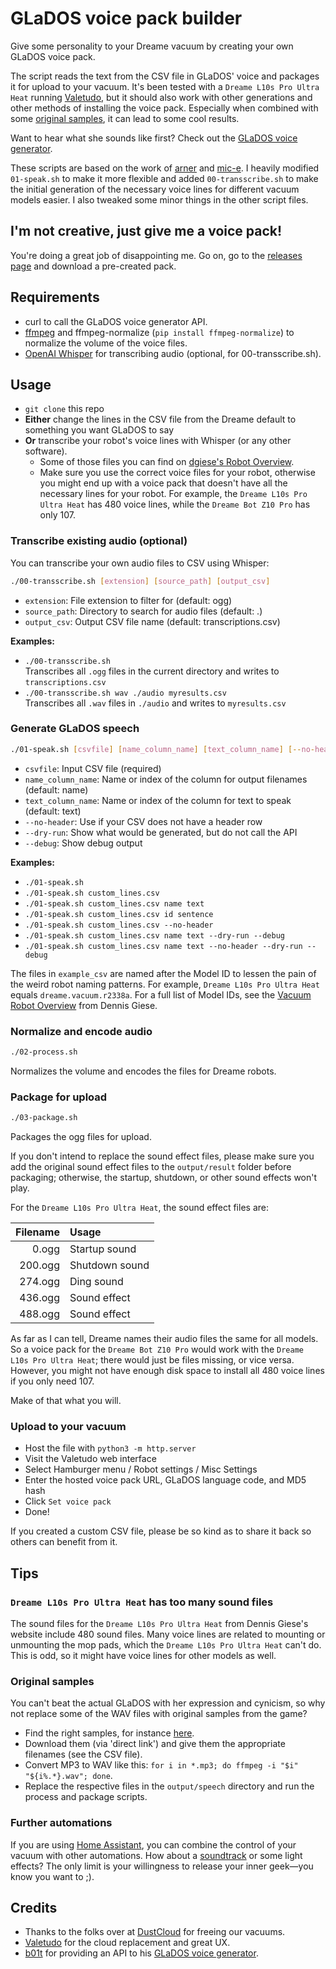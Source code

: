 # GLaDOS voice pack builder

Give some personality to your Dreame vacuum by creating your own GLaDOS voice pack.

The script reads the text from the CSV file in GLaDOS' voice and packages it for upload to your vacuum. It's been tested with a `Dreame L10s Pro Ultra Heat` running [Valetudo](https://valetudo.cloud/), but it should also work with other generations and other methods of installing the voice pack. Especially when combined with some [original samples](http://www.portal2sounds.com/#w=glados), it can lead to some cool results.

Want to hear what she sounds like first? Check out the [GLaDOS voice generator](https://glados.c-net.org/).

These scripts are based on the work of [arner](https://github.com/arner/roborock-glados) and [mic-e](https://github.com/mic-e/valetudo-glados). I heavily modified `01-speak.sh` to make it more flexible and added `00-transscribe.sh` to make the initial generation of the necessary voice lines for different vacuum models easier. I also tweaked some minor things in the other script files.

## I'm not creative, just give me a voice pack!

You're doing a great job of disappointing me. Go on, go to the [releases page](https://github.com/DennaGherlyn/valetudo-dreame-glados-voicepack/releases) and download a pre-created pack.

## Requirements

- curl to call the GLaDOS voice generator API.
- [ffmpeg](http://ffmpeg.org/) and ffmpeg-normalize (`pip install ffmpeg-normalize`) to normalize the volume of the voice files.
- [OpenAI Whisper](https://github.com/openai/whisper) for transcribing audio (optional, for 00-transscribe.sh).

## Usage

- `git clone` this repo
- **Either** change the lines in the CSV file from the Dreame default to something you want GLaDOS to say 
- **Or** transcribe your robot's voice lines with Whisper (or any other software). 
  - Some of those files you can find on [dgiese's Robot Overview](https://robotinfo.dev/).
  - Make sure you use the correct voice files for your robot, otherwise you might end up with a voice pack that doesn't have all the necessary lines for your robot. For example, the `Dreame L10s Pro Ultra Heat` has 480 voice lines, while the `Dreame Bot Z10 Pro` has only 107.

### Transcribe existing audio (optional)

You can transcribe your own audio files to CSV using Whisper:

```sh
./00-transscribe.sh [extension] [source_path] [output_csv]
```
- `extension`: File extension to filter for (default: ogg)
- `source_path`: Directory to search for audio files (default: .)
- `output_csv`: Output CSV file name (default: transcriptions.csv)

**Examples:**
- `./00-transscribe.sh`  
  Transcribes all `.ogg` files in the current directory and writes to `transcriptions.csv`
- `./00-transscribe.sh wav ./audio myresults.csv`  
  Transcribes all `.wav` files in `./audio` and writes to `myresults.csv`

### Generate GLaDOS speech

```sh
./01-speak.sh [csvfile] [name_column_name] [text_column_name] [--no-header] [--dry-run] [--debug]
```
- `csvfile`: Input CSV file (required)
- `name_column_name`: Name or index of the column for output filenames (default: name)
- `text_column_name`: Name or index of the column for text to speak (default: text)
- `--no-header`: Use if your CSV does not have a header row
- `--dry-run`: Show what would be generated, but do not call the API
- `--debug`: Show debug output

**Examples:**
- `./01-speak.sh`
- `./01-speak.sh custom_lines.csv`
- `./01-speak.sh custom_lines.csv name text`
- `./01-speak.sh custom_lines.csv id sentence`
- `./01-speak.sh custom_lines.csv --no-header`
- `./01-speak.sh custom_lines.csv name text --dry-run --debug`
- `./01-speak.sh custom_lines.csv name text --no-header --dry-run --debug`

The files in `example_csv` are named after the Model ID to lessen the pain of the weird robot naming patterns. For example, `Dreame L10s Pro Ultra Heat` equals `dreame.vacuum.r2338a`. For a full list of Model IDs, see the [Vacuum Robot Overview](https://robotinfo.dev/) from Dennis Giese.

### Normalize and encode audio

```sh
./02-process.sh
```
Normalizes the volume and encodes the files for Dreame robots.

### Package for upload

```sh
./03-package.sh
```
Packages the ogg files for upload.

If you don't intend to replace the sound effect files, please make sure you add the original sound effect files to the `output/result` folder before packaging; otherwise, the startup, shutdown, or other sound effects won't play.

For the `Dreame L10s Pro Ultra Heat`, the sound effect files are:

| Filename | Usage          |
|---------:|:---------------|
| 0.ogg    | Startup sound  |
| 200.ogg  | Shutdown sound |
| 274.ogg  | Ding sound     |
| 436.ogg  | Sound effect   |
| 488.ogg  | Sound effect   |

As far as I can tell, Dreame names their audio files the same for all models. So a voice pack for the `Dreame Bot Z10 Pro` would work with the `Dreame L10s Pro Ultra Heat`; there would just be files missing, or vice versa. However, you might not have enough disk space to install all 480 voice lines if you only need 107.

Make of that what you will.

### Upload to your vacuum

- Host the file with `python3 -m http.server`
- Visit the Valetudo web interface
- Select Hamburger menu / Robot settings / Misc Settings
- Enter the hosted voice pack URL, GLaDOS language code, and MD5 hash
- Click `Set voice pack`
- Done!

If you created a custom CSV file, please be so kind as to share it back so others can benefit from it.

## Tips

### `Dreame L10s Pro Ultra Heat` has too many sound files

The sound files for the `Dreame L10s Pro Ultra Heat` from Dennis Giese's website include 480 sound files. Many voice lines are related to mounting or unmounting the mop pads, which the `Dreame L10s Pro Ultra Heat` can't do. This is odd, so it might have voice lines for other models as well.

### Original samples

You can't beat the actual GLaDOS with her expression and cynicism, so why not replace some of the WAV files with original samples from the game?

- Find the right samples, for instance [here](http://www.portal2sounds.com/#w=glados).
- Download them (via 'direct link') and give them the appropriate filenames (see the CSV file).
- Convert MP3 to WAV like this: `for i in *.mp3; do ffmpeg -i "$i" "${i%.*}.wav"; done`.
- Replace the respective files in the `output/speech` directory and run the process and package scripts.

### Further automations

If you are using [Home Assistant](https://www.home-assistant.io/), you can combine the control of your vacuum with other automations. How about a [soundtrack](https://www.youtube.com/watch?v=Y6ljFaKRTrI) or some light effects? The only limit is your willingness to release your inner geek—you know you want to ;).

## Credits

- Thanks to the folks over at [DustCloud](https://github.com/dgiese/dustcloud) for freeing our vacuums.
- [Valetudo](https://valetudo.cloud/) for the cloud replacement and great UX.
- [b01t](https://dhampir.no/) for providing an API to his [GLaDOS voice generator](https://glados.c-net.org/).
